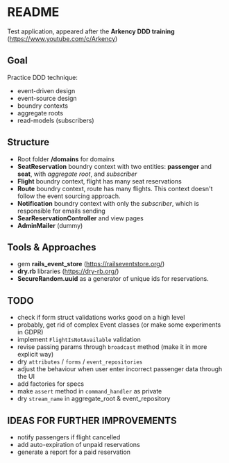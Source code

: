 # README

Test application, appeared after the **Arkency DDD training** (https://www.youtube.com/c/Arkency)

## Goal
Practice DDD technique:
- event-driven design
- event-source design
- boundry contexts
- aggregate roots
- read-models (subscribers)

## Structure
- Root folder **/domains** for domains
- **SeatReservation** boundry context with two entities: **passenger** and **seat**, with *aggregate root*, and *subscriber*
- **Flight** boundry context, flight has many seat reservations
- **Route** boundry context, route has many flights. This context doesn't follow the event sourcing approach.
- **Notification** boundry context with only the *subscriber*, which is responsible for emails sending
- **SearReservationController** and view pages
- **AdminMailer** (dummy)

## Tools & Approaches
- gem **rails_event_store** (https://railseventstore.org/)
- **dry.rb** libraries (https://dry-rb.org/)
- **SecureRandom.uuid** as a generator of unique ids for reservations. 

## TODO
- check if form struct validations works good on a high level
- probably, get rid of complex Event classes (or make some experiments in GDPR) 
- implement `FlightIsNotAvailable` validation
- revise passing params through `broadcast` method (make it in more explicit way)
- dry `attributes` / `forms` / `event_repositories`
- adjust the behaviour when user enter incorrect passenger data through the UI
- add factories for specs
- make `assert` method in `command_handler` as private
- dry `stream_name` in aggregate_root & event_repository

## IDEAS FOR FURTHER IMPROVEMENTS
- notify passengers if flight cancelled
- add auto-expiration of unpaid reservations
- generate a report for a paid reservation
